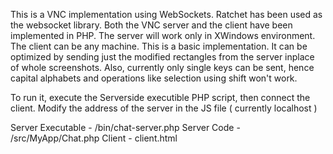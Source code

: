 This is a VNC implementation using WebSockets. Ratchet has been used as the websocket library. Both the VNC server and the client have been implemented in PHP. The server will work only in XWindows environment. The client can be any machine. This is a basic implementation. It can be optimized by sending just the modified rectangles from the server inplace of whole screenshots. Also, currently only single keys can be sent, hence capital alphabets and operations like selection using shift won't work.

To run it, execute the Serverside executible PHP script, then connect the client.
Modify the address of the server in the JS file ( currently localhost )

Server Executable - /bin/chat-server.php
Server Code - /src/MyApp/Chat.php
Client - client.html